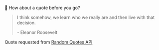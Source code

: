 📣 How about a quote before you go?

> I think somehow, we learn who we really are and then live with that decision.
>
> <p>- Eleanor Roosevelt</p>

Quote requested from [Random Quotes API](https://github.com/lukePeavey/quotable)
